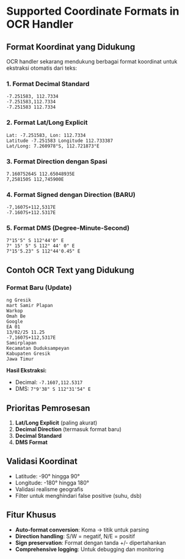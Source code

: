 # Supported Coordinate Formats in OCR Handler

## Format Koordinat yang Didukung

OCR handler sekarang mendukung berbagai format koordinat untuk ekstraksi otomatis dari teks:

### 1. Format Decimal Standard
```
-7.251583, 112.7334
-7.251583,112.7334
-7.251583 112.7334
```

### 2. Format Lat/Long Explicit
```
Lat: -7.251583, Lon: 112.7334
Latitude -7.251583 Longitude 112.733387
Lat/Long: 7.260978°S, 112.721873°E
```

### 3. Format Direction dengan Spasi
```
7.16075264S 112.65048935E
7,258150S 112,745900E
```

### 4. Format Signed dengan Direction (BARU)
```
-7,1607S+112,5317E
-7.1607S+112.5317E
```

### 5. Format DMS (Degree-Minute-Second)
```
7°15'5" S 112°44'0" E
7° 15' 5" S 112° 44' 0" E
7°15'5.23" S 112°44'0.45" E
```

## Contoh OCR Text yang Didukung

### Format Baru (Update)
```
ng Gresik
mart Samir Plapan
Warkop
Omah Be
Google
EA 01
13/02/25 11.25
-7,1607S+112,5317E
Samirplapan
Kecamatan Duduksampeyan
Kabupaten Gresik
Jawa Timur
```

**Hasil Ekstraksi:**
- Decimal: `-7.1607,112.5317`
- DMS: `7°9'38" S 112°31'54" E`

## Prioritas Pemrosesan

1. **Lat/Long Explicit** (paling akurat)
2. **Decimal Direction** (termasuk format baru)
3. **Decimal Standard**
4. **DMS Format**

## Validasi Koordinat

- Latitude: -90° hingga 90°
- Longitude: -180° hingga 180°
- Validasi realisme geografis
- Filter untuk menghindari false positive (suhu, dsb)

## Fitur Khusus

- **Auto-format conversion**: Koma → titik untuk parsing
- **Direction handling**: S/W = negatif, N/E = positif
- **Sign preservation**: Format dengan tanda +/- dipertahankan
- **Comprehensive logging**: Untuk debugging dan monitoring 